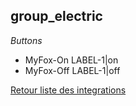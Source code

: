 ## group_electric

*Buttons*
- MyFox-On LABEL-1|on
- MyFox-Off LABEL-1|off


[Retour liste des integrations](../integration.md)

